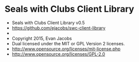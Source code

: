 Seals with Clubs Client Library
=============

* Seals with Clubs Client Library v0.5
* https://github.com/ejacobs/swc-client-library
*
* Copyright 2015, Evan Jacobs
* Dual licensed under the MIT or GPL Version 2 licenses.
* http://www.opensource.org/licenses/mit-license.php
* http://www.opensource.org/licenses/GPL-2.0